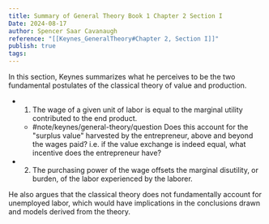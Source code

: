 ```yaml
---
title: Summary of General Theory Book 1 Chapter 2 Section I
Date: 2024-08-17
author: Spencer Saar Cavanaugh
reference: "[[Keynes_GeneralTheory#Chapter 2, Section I]]"
publish: true
tags:
---
```




In this section, Keynes summarizes what he perceives to be the two fundamental postulates of the classical theory of value and production.

- 1. The wage of a given unit of labor is equal to the marginal utility contributed to the end product.
  - #note/keynes/general-theory/question Does this account for the "surplus value" harvested by the entrepreneur, above and beyond the wages paid? i.e. if the value exchange is indeed equal, what incentive does the entrepreneur have?
- 2. The purchasing power of the wage offsets the marginal disutility, or burden, of the labor experienced by the laborer.

He also argues that the classical theory does not fundamentally account for unemployed labor, which would have implications in the conclusions drawn and models derived from the theory. 
